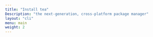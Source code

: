 ```yaml
---
title: "Install tea"
Description: "the next-generation, cross‐platform package manager"
layout: "cli"
menu: main
weight: 2
---
```

